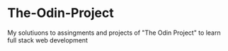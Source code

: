 # The-Odin-Project

My solutiuons to assingments and projects of "The Odin Project" to learn full stack web development
